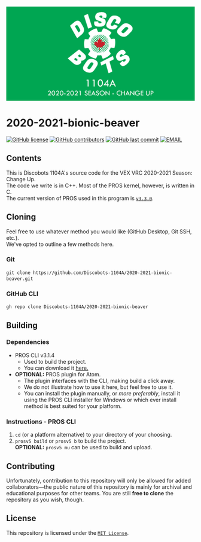 <!-- markdownlint-disable MD041-->
![banner](resources/banner.png)

# 2020-2021-bionic-beaver

[![GitHub license](https://img.shields.io/github/license/Discobots-1104A/2020-2021-bionic-beaver?style=flat-square&color=informational)](LICENSE)
[![GitHub contributors](https://img.shields.io/github/contributors/Discobots-1104A/2020-2021-bionic-beaver?style=flat-square&color=informational)](https://github.com/Discobots-1104A/2020-2021-bionic-beaver/graphs/contributors)
[![GitHub last commit](https://img.shields.io/github/last-commit/Discobots-1104A/2020-2021-bionic-beaver?style=flat-square&color=informational)](https://github.com/Discobots-1104A/2020-2021-bionic-beaver/commits)
[![EMAIL](https://img.shields.io/static/v1?label=&message=1104a@bramptonrobotics.org&color=red&logo=gmail&logoColor=white&style=flat-square)](mailto:1104a@bramptonrobotics.org)  

## Contents

This is Discobots 1104A's source code for the VEX VRC 2020-2021 Season: Change Up.  
The code we write is in C++. Most of the PROS kernel, however, is written in C.  
The current version of PROS used in this program is [`v3.3.0`](https://github.com/purduesigbots/pros/releases/tag/3.3.0).

## Cloning

Feel free to use whatever method you would like (GitHub Desktop, Git SSH, etc.).  
We've opted to outline a few methods here.  

### Git

```nan
git clone https://github.com/Discobots-1104A/2020-2021-bionic-beaver.git
```

### GitHub CLI

```nan
gh repo clone Discobots-1104A/2020-2021-bionic-beaver
```

## Building

### Dependencies

- PROS CLI v3.1.4
  - Used to build the project.
  - You can download it [here.](https://github.com/purduesigbots/pros-cli/releases/tag/3.1.4)
- **OPTIONAL:** PROS plugin for Atom.
  - The plugin interfaces with the CLI, making build a click away.
  - We do not illustrate how to use it here, but feel free to use it.
  - You can install the plugin manually, or *more preferably*, install it using the PROS CLI installer for Windows or which ever install method is best suited for your platform.

### Instructions - PROS CLI

1. `cd` (or a platform alternative) to your directory of your choosing.
2. `prosv5 build` or `prosv5 b` to build the project.  
**OPTIONAL:** `prosv5 mu` can be used to build and upload.

## Contributing

Unfortunately, contribution to this repository will only be allowed for added collaborators—the public nature of this repository is mainly for archival and educational purposes for other teams. You are still **free to clone** the repository as you wish, though.

## License

This repository is licensed under the [`MIT License`](https://github.com/Discobots-1104A/2020-2021-bionic-beaver).
